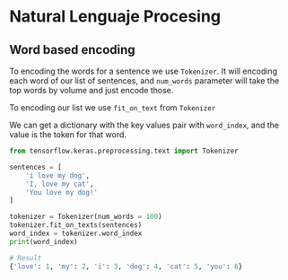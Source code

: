 # Natural Lenguaje Procesing

## Word based encoding

To encoding the words for a sentence we use `Tokenizer`. It will encoding each word of our list of sentences, and `num_words` parameter will take the top words by volume and just encode those.

To encoding our list we use `fit_on_text` from `Tokenizer`

We can get a dictionary with the key values pair with `word_index`, and the value is the token for that word.

```python
from tensorflow.keras.preprocessing.text import Tokenizer

sentences = [
    'i love my dog',
    'I, love my cat',
    'You love my dog!'
]

tokenizer = Tokenizer(num_words = 100)
tokenizer.fit_on_texts(sentences)
word_index = tokenizer.word_index
print(word_index)

# Result
{'love': 1, 'my': 2, 'i': 3, 'dog': 4, 'cat': 5, 'you': 6}
```